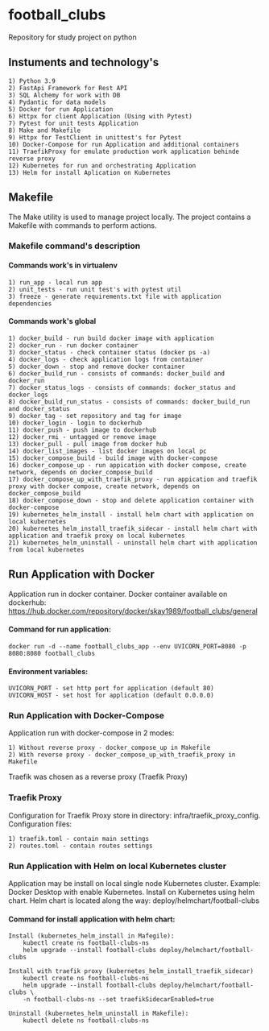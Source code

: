# football_clubs
Repository for study project on python

## Instuments and technology's

    1) Python 3.9
    2) FastApi Framework for Rest API
    3) SQL Alchemy for work with DB
    4) Pydantic for data models
    5) Docker for run Application
    6) Httpx for client Application (Using with Pytest)
    7) Pytest for unit tests Application
    8) Make and Makefile
    9) Httpx for TestClient in unittest's for Pytest
    10) Docker-Compose for run Application and additional containers
    11) TraefikProxy for emulate production work application behinde reverse proxy
    12) Kubernetes for run and orchestrating Application
    13) Helm for install Aplication on Kubernetes


## Makefile
The Make utility is used to manage project locally.
The project contains a Makefile with commands to perform actions.

### Makefile command's description

#### Commands work's in virtualenv
    1) run_app - local run app
    2) unit_tests - run unit test's with pytest util
    3) freeze - generate requirements.txt file with application dependencies
#### Commands work's global
    1) docker_build - run build docker image with application
    2) docker_run - run docker container
    3) docker_status - check container status (docker ps -a)
    4) docker_logs - check application logs from container
    5) docker_down - stop and remove docker container
    6) docker_build_run - consists of commands: docker_build and docker_run
    7) docker_status_logs - consists of commands: docker_status and docker_logs
    8) docker_build_run_status - consists of commands: docker_build_run and docker_status
    9) docker_tag - set repository and tag for image
    10) docker_login - login to dockerhub
    11) docker_push - push image to dockerhub
    12) docker_rmi - untagged or remove image
    13) docker_pull - pull image from docker hub
    14) docker_list_images - list docker images on local pc
    15) docker_compose_build - build image with docker-compose
    16) docker_compose_up - run appication with docker compose, create network, depends on docker_compose_build
    17) docker_compose_up_with_traefik_proxy - run appication and traefik proxy with docker compose, create network, depends on docker_compose_build
    18) docker_compose_down - stop and delete application container with docker-compose
    19) kubernetes_helm_install - install helm chart with application on local kubernetes
    20) kubernetes_helm_install_traefik_sidecar - install helm chart with application and traefik proxy on local kubernetes
    21) kubernetes_helm_uninstall - uninstall helm chart with application from local kubernetes

## Run Application with Docker
Application run in docker container.
Docker container available on dockerhub: 
https://hub.docker.com/repository/docker/skay1989/football_clubs/general

#### Command for run application:

    docker run -d --name football_clubs_app --env UVICORN_PORT=8080 -p 8080:8080 football_clubs

#### Environment variables:

    UVICORN_PORT - set http port for application (default 80)
    UVICORN_HOST - set host for application (default 0.0.0.0)

### Run Application with Docker-Compose
Application run with docker-compose in 2 modes:

    1) Without reverse proxy - docker_compose_up in Makefile
    2) With reverse proxy - docker_compose_up_with_traefik_proxy in Makefile

Traefik was chosen as a reverse proxy (Traefik Proxy)

### Traefik Proxy
Configuration for Traefik Proxy store in directory: infra/traefik_proxy_config.
Configuration files:

    1) traefik.toml - contain main settings
    2) routes.toml - contain routes settings

### Run Application with Helm on local Kubernetes cluster
Application may be install on local single node Kubernetes cluster.
Example: Docker Desktop with enable Kubernetes.
Install on Kubernetes using helm chart. Helm chart is located along the way: deploy/helmchart/football-clubs

#### Command for install application with helm chart:

    Install (kubernetes_helm_install in Mafegile):
        kubectl create ns football-clubs-ns
        helm upgrade --install football-clubs deploy/helmchart/football-clubs

    Install with traefik proxy (kubernetes_helm_install_traefik_sidecar)
        kubectl create ns football-clubs-ns
        helm upgrade --install football-clubs deploy/helmchart/football-clubs \
        -n football-clubs-ns --set traefikSidecarEnabled=true

    Uninstall (kubernetes_helm_uninstall in Makefile):
        kubectl delete ns football-clubs-ns

    